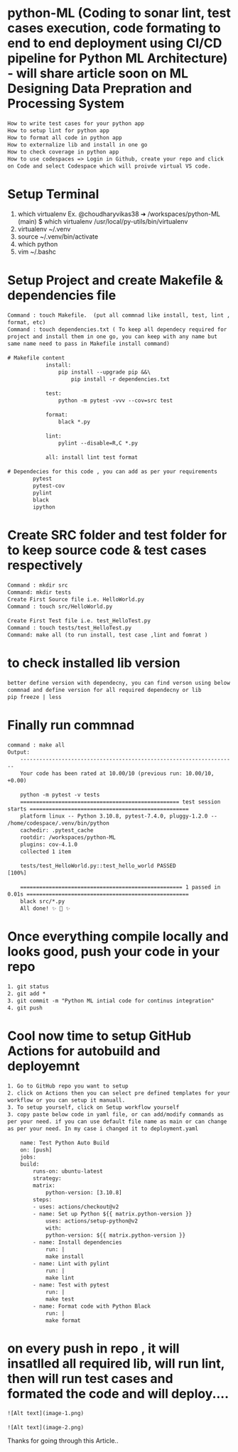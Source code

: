 # python-ML (Coding to sonar lint, test cases execution, code formating to end to end deployment using CI/CD pipeline for Python ML Architecture) - will share article soon on ML Designing Data Prepration and Processing System 
    How to write test cases for your python app
    How to setup lint for python app
    How to format all code in python app
    How to externalize lib and install in one go
    How to check coverage in python app
    How to use codespaces => Login in Github, create your repo and click on Code and select Codespace which will proivde virtual VS code.
# Setup Terminal
1. which virtualenv
    Ex. @choudharyvikas38 ➜ /workspaces/python-ML (main) $ which virtualenv
        /usr/local/py-utils/bin/virtualenv
2. virtualenv ~/.venv        
3. source ~/.venv/bin/activate
4. which python
5. vim ~/.bashc


# Setup Project and create Makefile & dependencies file
    Command : touch Makefile.  (put all commnad like install, test, lint , format, etc)
    Command : touch dependencies.txt ( To keep all dependecy required for project and install them in one go, you can keep with any name but same name need to pass in Makefile install command)

    # Makefile content
                install:
                    pip install --upgrade pip &&\
                        pip install -r dependencies.txt

                test:
                    python -m pytest -vvv --cov=src test

                format:
                    black *.py

                lint:
                    pylint --disable=R,C *.py

                all: install lint test format

    # Dependecies for this code , you can add as per your requirements
            pytest
            pytest-cov
            pylint
            black
            ipython           



# Create SRC folder and test folder for to keep source code & test cases respectively
    Command : mkdir src
    Command: mkdir tests
    Create First Source file i.e. HelloWorld.py
    Command : touch src/HelloWorld.py

    Create First Test file i.e. test_HelloTest.py
    Command : touch tests/test_HelloTest.py
    Command: make all (to run install, test case ,lint and fomrat )


# to check installed lib version
    better define version with dependecny, you can find verson using below commnad and define version for all required dependecny or lib 
    pip freeze | less

# Finally run commnad 
    command : make all
    Output:
        --------------------------------------------------------------------
        Your code has been rated at 10.00/10 (previous run: 10.00/10, +0.00)

        python -m pytest -v tests
        ================================================== test session starts ==================================================
        platform linux -- Python 3.10.8, pytest-7.4.0, pluggy-1.2.0 -- /home/codespace/.venv/bin/python
        cachedir: .pytest_cache
        rootdir: /workspaces/python-ML
        plugins: cov-4.1.0
        collected 1 item                                                                                                        

        tests/test_HelloWorld.py::test_hello_world PASSED                                                                 [100%]

        =================================================== 1 passed in 0.01s ===================================================
        black src/*.py
        All done! ✨ 🍰 ✨    

# Once everything compile locally and looks good, push your code in your repo
    1. git status
    2. git add *
    3. git commit -m "Python ML intial code for continus integration"
    4. git push 

# Cool now time to setup GitHub Actions for autobuild and deployemnt 
    1. Go to GitHub repo you want to setup
    2. click on Actions then you can select pre defined templates for your workflow or you can setup it manuall.
    3. To setup yourself, click on Setup workflow yourself
    3. copy paste below code in yaml file, or can add/modify commands as per your need. if you can use default file name as main or can change as per your need. In my case i changed it to deployment.yaml

        name: Test Python Auto Build
        on: [push]
        jobs:
        build:
            runs-on: ubuntu-latest
            strategy:
            matrix:
                python-version: [3.10.8]
            steps:
            - uses: actions/checkout@v2
            - name: Set up Python ${{ matrix.python-version }}
                uses: actions/setup-python@v2
                with:
                python-version: ${{ matrix.python-version }}
            - name: Install dependencies
                run: |
                make install
            - name: Lint with pylint
                run: |
                make lint
            - name: Test with pytest
                run: |
                make test
            - name: Format code with Python Black
                run: |
                make format


# on every push in repo , it will insatlled all required lib, will run lint, then will run test cases and formated the code and will deploy....
    ![Alt text](image-1.png)

    ![Alt text](image-2.png)
Thanks for going through this Article..
